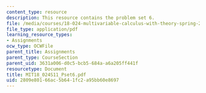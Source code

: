 ```yaml
---
content_type: resource
description: This resource contains the problem set 6.
file: /media/courses/18-024-multivariable-calculus-with-theory-spring-2011/2809e80166ac5b641fc2a95bb60e8697_MIT18_024S11_Pset6.pdf
file_type: application/pdf
learning_resource_types:
- Assignments
ocw_type: OCWFile
parent_title: Assignments
parent_type: CourseSection
parent_uid: 3631a006-d0c5-bcb5-684a-a6a205ff441f
resourcetype: Document
title: MIT18_024S11_Pset6.pdf
uid: 2809e801-66ac-5b64-1fc2-a95bb60e8697
---
```

